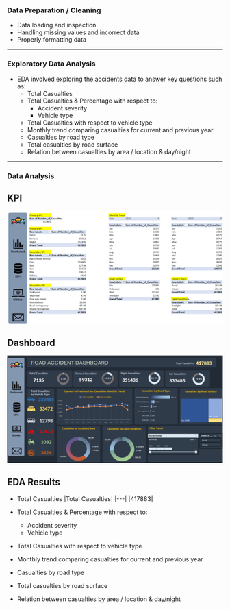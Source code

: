 ### Data Preparation / Cleaning
* Data loading and inspection
* Handling missing values and incorrect data
* Properly formatting data

---

### Exploratory Data Analysis
* EDA involved exploring the accidents data to answer key questions such as:
    * Total Casualties
    * Total Casualties & Percentage with respect to:
        * Accident severity
        * Vehicle type
    * Total Casualties with respect to vehicle type
    * Monthly trend comparing casualties for current and previous year
    * Casualties by road type
    * Total casualties by road surface
    * Relation between casualties by area / location & day/night

---

### Data Analysis
## KPI
![KPI](KPI.png)

## Dashboard
![Dashboard](Dashboard.png)

## EDA Results
* Total Casualties
|Total Casualties|
|---|
|417883|

* Total Casualties & Percentage with respect to:
    * Accident severity
    * Vehicle type
* Total Casualties with respect to vehicle type
* Monthly trend comparing casualties for current and previous year
* Casualties by road type
* Total casualties by road surface
* Relation between casualties by area / location & day/night